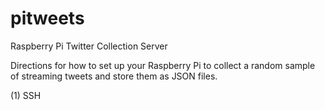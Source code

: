 pitweets
========

Raspberry Pi Twitter Collection Server

Directions for how to set up your Raspberry Pi to collect a random sample of streaming tweets and store them as JSON files.

(1) SSH

